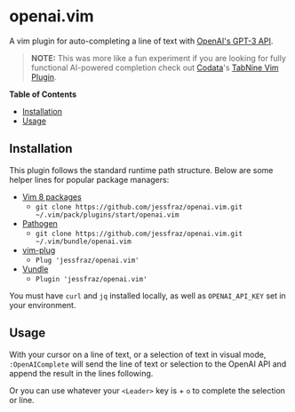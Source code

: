 # openai.vim

A vim plugin for auto-completing a line of text with 
[OpenAI's GPT-3 API](https://openai.com/blog/openai-api/).

> **NOTE:** This was more like a fun experiment if you are looking for fully
> functional AI-powered completion check out 
> [Codata](https://www.codota.com/)'s [TabNine Vim Plugin](https://www.tabnine.com/install/vim/).

<!-- START doctoc generated TOC please keep comment here to allow auto update -->
<!-- DON'T EDIT THIS SECTION, INSTEAD RE-RUN doctoc TO UPDATE -->
**Table of Contents**

- [Installation](#installation)
- [Usage](#usage)

<!-- END doctoc generated TOC please keep comment here to allow auto update -->

## Installation

This plugin follows the standard runtime path structure. Below are some helper lines
for popular package managers:

* [Vim 8 packages](http://vimhelp.appspot.com/repeat.txt.html#packages)
  * `git clone https://github.com/jessfraz/openai.vim.git ~/.vim/pack/plugins/start/openai.vim`
* [Pathogen](https://github.com/tpope/vim-pathogen)
  * `git clone https://github.com/jessfraz/openai.vim.git ~/.vim/bundle/openai.vim`
* [vim-plug](https://github.com/junegunn/vim-plug)
  * `Plug 'jessfraz/openai.vim'`
* [Vundle](https://github.com/VundleVim/Vundle.vim)
  * `Plugin 'jessfraz/openai.vim'`

You must have `curl` and `jq` installed locally, as well as `OPENAI_API_KEY` set
in your environment.

## Usage

With your cursor on a line of text, or a selection of text in visual mode, 
`:OpenAIComplete` will send the line of text or selection to the OpenAI API and
append the result in the lines following.

Or you can use whatever your `<Leader>` key is + `o` to complete the selection
or line.
